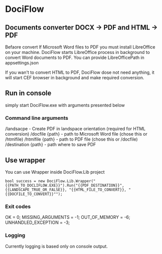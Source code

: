 # DociFlow
## Documents converter DOCX -> PDF and HTML -> PDF

Befaore convert lf Microsoft Word files to PDF you must install LibreOffice on your machine.
DociFlow starts LibreOffice process in background to convert Word documents to PDF.
You can provide LibreOfficePath in appsettings.json

If you wan't to convert HTML to PDF, DociFlow dose not need anything, it will start CEF browser in background and make required conversion.

## Run in console
simply start DociFlow.exe with arguments presented below

### Command line arguments
/landsacpe - Create PDF in landspace orientation (required for HTML conversion)
/docfile {path} - path to Microsoft Word file (chose this or /htmlfile)
/htmlfile {path} - path to PDF file (chose this or /docfile)
/destination {path} - path where to save PDF

## Use wrapper
You can use Wrapper inside DociFlow.Lib project

```
bool success = new DociFlow.Lib.Wrapper("{{PATH_TO_DOCLIFLOW.EXE}}").Run("{{PDF_DESTINATION}}", {{LANDSCAPE_TRUE_OR_FALSE}}, "{{HTML_FILE_TO_CONVERT}}, "{{DOCFILE_TO_CONVERT}}"");
```

### Exit codes
OK = 0;
MISSING_ARGUMENTS = -1;
OUT_OF_MEMORY = -6;
UNHANDLED_EXCEPTION = -3;

### Logging
Currently logging is based only on console output.